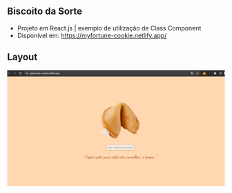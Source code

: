 ## Biscoito da Sorte 

- Projeto em React.js | exemplo de utilização de Class Component
- Disponível em: <https://myfortune-cookie.netlify.app/>

## Layout

 
<img src="https://github.com/DaianeM/assets/blob/main/fortune-cookie.png" width="700px"><br>
